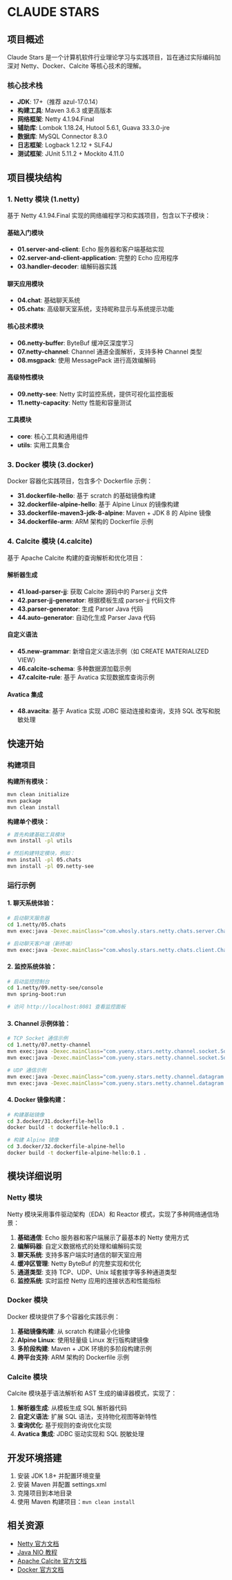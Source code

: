 # CLAUDE STARS

## 项目概述

Claude Stars 是一个计算机软件行业理论学习与实践项目，旨在通过实际编码加深对 Netty、Docker、Calcite 等核心技术的理解。

### 核心技术栈
- **JDK**: 17+（推荐 azul-17.0.14）
- **构建工具**: Maven 3.6.3 或更高版本
- **网络框架**: Netty 4.1.94.Final
- **辅助库**: Lombok 1.18.24, Hutool 5.6.1, Guava 33.3.0-jre
- **数据库**: MySQL Connector 8.3.0
- **日志框架**: Logback 1.2.12 + SLF4J
- **测试框架**: JUnit 5.11.2 + Mockito 4.11.0

## 项目模块结构

### 1. Netty 模块 (1.netty)
基于 Netty 4.1.94.Final 实现的网络编程学习和实践项目，包含以下子模块：

#### 基础入门模块
- **01.server-and-client**: Echo 服务器和客户端基础实现
- **02.server-and-client-application**: 完整的 Echo 应用程序
- **03.handler-decoder**: 编解码器实践

#### 聊天应用模块
- **04.chat**: 基础聊天系统
- **05.chats**: 高级聊天室系统，支持昵称显示与系统提示功能

#### 核心技术模块
- **06.netty-buffer**: ByteBuf 缓冲区深度学习
- **07.netty-channel**: Channel 通道全面解析，支持多种 Channel 类型
- **08.msgpack**: 使用 MessagePack 进行高效编解码

#### 高级特性模块
- **09.netty-see**: Netty 实时监控系统，提供可视化监控面板
- **11.netty-capacity**: Netty 性能和容量测试

#### 工具模块
- **core**: 核心工具和通用组件
- **utils**: 实用工具集合

### 3. Docker 模块 (3.docker)
Docker 容器化实践项目，包含多个 Dockerfile 示例：

- **31.dockerfile-hello**: 基于 scratch 的基础镜像构建
- **32.dockerfile-alpine-hello**: 基于 Alpine Linux 的镜像构建
- **33.dockerfile-maven3-jdk-8-alpine**: Maven + JDK 8 的 Alpine 镜像
- **34.dockerfile-arm**: ARM 架构的 Dockerfile 示例

### 4. Calcite 模块 (4.calcite)
基于 Apache Calcite 构建的查询解析和优化项目：

#### 解析器生成
- **41.load-parser-jj**: 获取 Calcite 源码中的 Parser.jj 文件
- **42.parser-jj-generator**: 根据模板生成 parser-jj 代码文件
- **43.parser-generator**: 生成 Parser Java 代码
- **44.auto-generator**: 自动化生成 Parser Java 代码

#### 自定义语法
- **45.new-grammar**: 新增自定义语法示例（如 CREATE MATERIALIZED VIEW）
- **46.calcite-schema**: 多种数据源加载示例
- **47.calcite-rule**: 基于 Avatica 实现数据库查询示例

#### Avatica 集成
- **48.avacita**: 基于 Avatica 实现 JDBC 驱动连接和查询，支持 SQL 改写和脱敏处理


## 快速开始

### 构建项目

**构建所有模块：**
```bash
mvn clean initialize
mvn package
mvn clean install
```

**构建单个模块：**
```bash
# 首先构建基础工具模块
mvn install -pl utils

# 然后构建特定模块，例如：
mvn install -pl 05.chats
mvn install -pl 09.netty-see
```

### 运行示例

#### 1. 聊天系统体验：
```bash
# 启动聊天服务器
cd 1.netty/05.chats
mvn exec:java -Dexec.mainClass="com.whosly.stars.netty.chats.server.ChatsServer"

# 启动聊天客户端（新终端）
mvn exec:java -Dexec.mainClass="com.whosly.stars.netty.chats.client.ChatsClient"
```

#### 2. 监控系统体验：
```bash
# 启动监控控制台
cd 1.netty/09.netty-see/console
mvn spring-boot:run

# 访问 http://localhost:8081 查看监控面板
```

#### 3. Channel 示例体验：
```bash
# TCP Socket 通信示例
cd 1.netty/07.netty-channel
mvn exec:java -Dexec.mainClass="com.yueny.stars.netty.channel.socket.SocketTcpServer"
mvn exec:java -Dexec.mainClass="com.yueny.stars.netty.channel.socket.SocketTcpClient"

# UDP 通信示例
mvn exec:java -Dexec.mainClass="com.yueny.stars.netty.channel.datagram.pointtopoint.UdpServer"
mvn exec:java -Dexec.mainClass="com.yueny.stars.netty.channel.datagram.pointtopoint.UdpClient"
```

#### 4. Docker 镜像构建：
```bash
# 构建基础镜像
cd 3.docker/31.dockerfile-hello
docker build -t dockerfile-hello:0.1 .

# 构建 Alpine 镜像
cd 3.docker/32.dockerfile-alpine-hello
docker build -t dockerfile-alpine-hello:0.1 .
```

## 模块详细说明

### Netty 模块

Netty 模块采用事件驱动架构（EDA）和 Reactor 模式，实现了多种网络通信场景：

1. **基础通信**: Echo 服务器和客户端展示了最基本的 Netty 使用方式
2. **编解码器**: 自定义数据格式的处理和编解码实现
3. **聊天系统**: 支持多客户端实时通信的聊天室应用
4. **缓冲区管理**: Netty ByteBuf 的完整实现和优化
5. **通道类型**: 支持 TCP、UDP、Unix 域套接字等多种通道类型
6. **监控系统**: 实时监控 Netty 应用的连接状态和性能指标

### Docker 模块

Docker 模块提供了多个容器化实践示例：

1. **基础镜像构建**: 从 scratch 构建最小化镜像
2. **Alpine Linux**: 使用轻量级 Linux 发行版构建镜像
3. **多阶段构建**: Maven + JDK 环境的多阶段构建示例
4. **跨平台支持**: ARM 架构的 Dockerfile 示例

### Calcite 模块

Calcite 模块基于语法解析和 AST 生成的编译器模式，实现了：

1. **解析器生成**: 从模板生成 SQL 解析器代码
2. **自定义语法**: 扩展 SQL 语法，支持物化视图等新特性
3. **查询优化**: 基于规则的查询优化实现
4. **Avatica 集成**: JDBC 驱动实现和 SQL 脱敏处理

## 开发环境搭建

1. 安装 JDK 1.8+ 并配置环境变量
2. 安装 Maven 并配置 settings.xml
3. 克隆项目到本地目录
4. 使用 Maven 构建项目：`mvn clean install`

## 相关资源

- [Netty 官方文档](https://netty.io/wiki/)
- [Java NIO 教程](https://docs.oracle.com/javase/tutorial/essential/io/nio.html)
- [Apache Calcite 官方文档](https://calcite.apache.org/docs/)
- [Docker 官方文档](https://docs.docker.com/)

